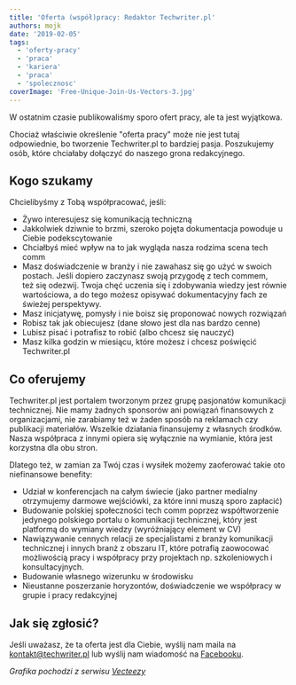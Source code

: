 ```yaml
---
title: 'Oferta (współ)pracy: Redaktor Techwriter.pl'
authors: mojk
date: '2019-02-05'
tags:
  - 'oferty-pracy'
  - 'praca'
  - 'kariera'
  - 'praca'
  - 'spolecznosc'
coverImage: 'Free-Unique-Join-Us-Vectors-3.jpg'
---
```


W ostatnim czasie publikowaliśmy sporo ofert pracy, ale ta jest wyjątkowa.

<!--truncate-->

Chociaż właściwie określenie "oferta pracy" może nie jest tutaj odpowiednie, bo
tworzenie Techwriter.pl to bardziej pasja. Poszukujemy osób, które chciałaby
dołączyć do naszego grona redakcyjnego.

## Kogo szukamy

Chcielibyśmy z Tobą współpracować, jeśli:

- Żywo interesujesz się komunikacją techniczną
- Jakkolwiek dziwnie to brzmi, szeroko pojęta dokumentacja powoduje u Ciebie
  podekscytowanie
- Chciałbyś mieć wpływ na to jak wygląda nasza rodzima scena tech comm
- Masz doświadczenie w branży i nie zawahasz się go użyć w swoich postach. Jeśli
  dopiero zaczynasz swoją przygodę z tech commem, też się odezwij. Twoja chęć
  uczenia się i zdobywania wiedzy jest równie wartościowa, a do tego możesz
  opisywać dokumentacyjny fach ze świeżej perspektywy.
- Masz inicjatywę, pomysły i nie boisz się proponować nowych rozwiązań
- Robisz tak jak obiecujesz (dane słowo jest dla nas bardzo cenne)
- Lubisz pisać i potrafisz to robić (albo chcesz się nauczyć)
- Masz kilka godzin w miesiącu, które możesz i chcesz poświęcić Techwriter.pl

## Co oferujemy

Techwriter.pl jest portalem tworzonym przez grupę pasjonatów komunikacji
technicznej. Nie mamy żadnych sponsorów ani powiązań finansowych z
organizacjami, nie zarabiamy też w żaden sposób na reklamach czy publikacji
materiałów. Wszelkie działania finansujemy z własnych środków. Nasza współpraca
z innymi opiera się wyłącznie na wymianie, która jest korzystna dla obu stron.

Dlatego też, w zamian za Twój czas i wysiłek możemy zaoferować takie oto
niefinansowe benefity:

- Udział w konferencjach na całym świecie (jako partner medialny otrzymujemy
  darmowe wejściówki, za które inni muszą sporo zapłacić)
- Budowanie polskiej społeczności tech comm poprzez współtworzenie jedynego
  polskiego portalu o komunikacji technicznej, który jest platformą do wymiany
  wiedzy (wyróżniający element w CV)
- Nawiązywanie cennych relacji ze specjalistami z branży komunikacji technicznej
  i innych branż z obszaru IT, które potrafią zaowocować możliwością pracy i
  współpracy przy projektach np. szkoleniowych i konsultacyjnych.
- Budowanie własnego wizerunku w środowisku
- Nieustanne poszerzanie horyzontów, doświadczenie we współpracy w grupie i
  pracy redakcyjnej

## Jak się zgłosić?

Jeśli uważasz, że ta oferta jest dla Ciebie, wyślij nam maila na
[kontakt@techwriter.pl](mailto:kontakt@techwriter.pl) lub wyślij nam wiadomość
na [Facebooku](https://www.facebook.com/techwriterpl/).

_Grafika pochodzi z serwisu [Vecteezy](https://vecteezy.com)_
